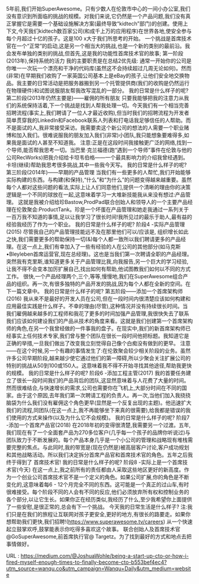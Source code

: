 5年前,我们开始SuperAwesome。只有少数人在伦敦市中心的一间小办公室,我们没有意识到所面临的挑战的规模。对我们来说,它仍然是一个产品问题,我们没有真正掌握它是需要一个基础设施解决方案(最终导致“kidtech”部门)的创建。使用上下文,今天我们kidtech数百家公司(和成千上万的应用程序)在世界各地,使安全参与每个月超过十亿的孩子。这是100 x大于我们所思考的开始。 
 一个挑战是首席技术官在一个“正常”的启动,这是另一个相当大的挑战,也是一个新的类别的最前沿。我会发布单独的类别的挑战,但首先,这是我的功能性首席技术官的故事; 
 第一阶段(2013年),保持系统的活力 
 我的主要职责是在总结2优先级: 
 通常一开始你的公司是你唯一一次玩一个漂亮和干净的代码库(虽然这不会持续超过几周无论如何)。然而(非常)在早期我们收购了一家英国公司基本上是eBay的孩子,让他们安全地交换物品。我主要的日常活动是把服务器搬到另一个托管提供商(我们的收购是仍然运行在物理硬件)和试图说服朋友帮我改写混乱的一部分。 
 我的日常是什么样子的呢? 
 第二阶段(2013年仍然主要是)——雇佣的所有朋友 
 只要我能够把我的注意力从我们的系统保持活着,下一个挑战是找到人帮我处理一切。今天我们有一个相当完善招聘流程(事实上,我们聘请了一位人才最近收购),但当时我们的招聘流程为开发者简单贯穿我的LinkedIn和Facebook联系人列表和打电话我足够信任的人帮助。而不是面试的人,我非常接受采访。我需要卖这个新公司的想法的人需要一个职业赌博和加入我们。很难说服我的朋友加入我们(非常)小团队,我只能想象要难得多,如果我是面试的人甚至不知道我。 
 注意:正是在这段时间我接触更广泛的网络,找到一个导师,能否帮我思考一切。当巴里·克兰福德(跑“遇到一个导师”事件在伦敦与他的公司RecWorks)把我介绍给卡坦韦伯格——一个最具影响力的介绍我曾经遇到。卡坦(继续)帮助我思考很多挑战,其中一些我今天写。 
 我的日常是什么样子的呢? 
 第三阶段(2014年)——早期的产品管理 
 当我们有一些更多的人帮忙,我们开始能够实际构建的东西。与构建(和保持),“什么”和“为什么”的问题变得越来越重要。虽然每个人都对这些问题的看法,实际上让人们同意他们,提供一个清晰的理由你的决策逻辑是一个不同的球放在一起,这意味着学习一大堆新技能我从来没有想过:产品管理。 
 这就是我被介绍给珍Bastow,ProdPad联合创始人和领导人的一个主要产品经理在伦敦聚会:ProductTank。珍是一个坏蛋在产品管理和她走我通过一系列关于一百万我不知道的事情,足以让我学习了很长时间!我所见过的最乐于助人,最有益的经验我经历了作为一个职业。 
 我的日常是什么样子的呢? 
 阶段4 -实际产品管理(2015) 
 尽管我自己的产品管理技能远不及在那里他们可以/应该是, 
 组织增长如此之快,我们需要更多的帮助保持一切(&)每个人都一致所以我们聘请更多的产品经理。在这一点上,我们有幸加入了一些有经验的人在公司的其他部分(如马克斯•Bleyleben首席运营官,现在总经理)。这也是当我们第一次聘请全职的产品经理。突然我有克里斯,谁知道更多关于产品管理比我,向我报告,另一个巨大的学习经验,让我不得不会变本加厉扩展自己,找出如何有帮助,他试图教我们如何以不同的方式工作。 
 很快,一个产品经理两个,三个,等等,慢慢地,我们在SuperAwesome组合产品的组织。再一次,有很多独特的产品开发的挑战,因为每个人都在全新的空间。在下一篇文章中。 
 我的日常是什么样子的呢? 
 第五阶段——添加一个首席架构师(2016) 
 我从来不是最好的开发人员在公司,但在一段时间内很清楚应该如何构建和应用最佳实践是什么样子。不幸的理由(尽管),这种情况并没有持续很长时间。当我们雇佣越来越多的工程师和我花了更多的时间加强产品管理,我很快失去了联系我们应该如何建设我们的产品从技术的角度来看。这就是我们创建第一个首席架构师的角色,在另一个我曾经做的一件事我的盘子。在现实中,我们的新首席架构师已经事实上任何技术专家,我们曾与整个团队在很长一段时间他把标题。我知道它是正确的举措,一旦我们做出了改变我立刻觉得自己像个白痴没有做到的更早。 
 注意——在这个时候,另一个有趣的事情发生了:在伦敦聚会较少相关阶段的业务。虽然许多公司早期阶段,越来越少使它通过他们的第一障碍,所以少聚会关注扩展公司的特别的挑战从50到100或150人。这意味着我不得不开始寻找其他途径,帮助我更快的规模。 
 我的日常是什么样子的呢? 
 阶段6 -添加工程主管(2017) 
 我的首要任务建立了很长一段时间我们的产品背后的团队,这显然意味着与人花费了大量的时间。然而很难结合,与快速增长的需求,公司也需要你在飞机上,大部分时间在不同的国家。由于这个原因,去年我们第一次聘请工程的负责人。再一次,当他们加入我挠挠脑袋为什么我们没有雇佣这个角色更早(显然是一个反复出现的主题)。他迅速扩大我们的流程,同团队(在这一点上,我不再能够坐下来真的很需要),给我都是错误的我们使用的方式来操作(以及为什么它不会规模)。 
 我的日常是什么样子的呢? 
 阶段7 -添加一个首席产品官(2018) 
 在2018年初的变得很清楚,我需要另一个过渡。五年,我们现在有了一个全面套产品为270多位客户(几乎每一个孩子的品牌你听说过)与团队致力于不断发展的。每个产品本身几乎是一个小公司的管理和战略现有堆栈需要完整的焦点。与此同时,我的带宽是(现在仍然是)被高层客户讨论,客户成功规划和其他战略活动。所以我们决定拆分首席产品官和首席技术官的角色。五年之后我终于得到了 
 首席技术官! 
 我的日常是什么样子的呢? 
 阶段8 -实际上是一个首席技术官(今天) 
 在这一点上,我之前所有的责任都由人采取这些地区更好的新高度。作为一个创业公司首席技术官不是一个定义的角色。如果公司扩展,你的角色是不断变化的,这意味着每6 - 12个月完全不同的东西。这可能是一个真正的过山车,有时很难接受。每个阶段不同的人会有不同的反应,他们必须放弃所有权和控制业务的各个部分,以让它生长。如果你正在经历类似,我经历了什么,至少我希望你上面提供了一些安慰,是很正常的,总会有下一个挑战。 
 今天我的日常生活是什么样子? 
 注:我们只是在我们的旅程让互联网对孩子更安全,更好的地方,有很长的路要走。如果你想帮助我们更快,我们招聘!(https://www.superawesome.tv/careers) 
 从一个快速起立鼓掌欢呼,鼓掌能表示你吃得多喜欢这个故事。 
 联合创始人及首席技术官@GoSuperAwesome,前首席执行官@ Targetz。为了找到最好的方式和地点去把事情做好。 
  
   
  URL : https://medium.com/@JoshuaWohle/being-a-start-up-cto-or-how-i-fired-myself-enough-times-to-finally-become-cto-b553bef4ec4?utm_source=wanqu.co&utm_campaign=Wanqu+Daily&utm_medium=website